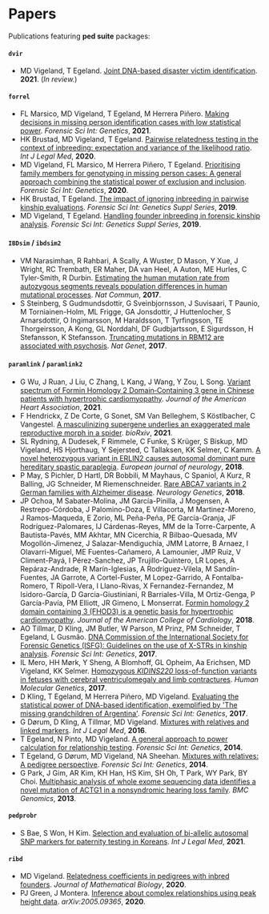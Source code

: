 # Papers

Publications featuring **ped suite** packages:

#### **`dvir`**
* MD Vigeland, T Egeland. [Joint DNA-based disaster victim identification](https://doi.org/10.21203/rs.3.rs-296414/v1). **2021**. (*In review.*)

#### **`forrel`**
* FL Marsico, MD Vigeland, T Egeland, M Herrera Piñero. [Making decisions in missing person identification cases with low statistical power](https://doi.org/10.1016/j.fsigen.2021.102519). *Forensic Sci Int: Genetics*, **2021**.
* HK Brustad, MD Vigeland, T Egeland. [Pairwise relatedness testing in the context of inbreeding: expectation and variance of the likelihood ratio](https://doi.org/10.1007/s00414-020-02426-6). *Int J Legal Med*, **2020**.
* MD Vigeland, FL Marsico, M Herrera Piñero, T Egeland. [Prioritising family members for genotyping in missing person cases: A general approach combining the statistical power of exclusion and inclusion](https://doi.org/10.1016/j.fsigen.2020.102376). *Forensic Sci Int: Genetics*, **2020**.
* HK Brustad, T Egeland. [The impact of ignoring inbreeding in pairwise kinship evaluations](https://doi.org/10.1016/j.fsigss.2019.10.052). *Forensic Sci Int: Genetics Suppl Series*, **2019**.
* MD Vigeland, T Egeland. [Handling founder inbreeding in forensic kinship analysis](https://doi.org/10.1016/j.fsigss.2019.10.175). *Forensic Sci Int: Genetics Suppl Series*, **2019**.

#### **`IBDsim`** / **`ibdsim2`**
* VM Narasimhan, R Rahbari, A Scally, A Wuster, D Mason, Y Xue, J Wright, RC Trembath, ER Maher, DA van Heel, A Auton, ME Hurles, C Tyler-Smith, R Durbin. [Estimating the human mutation rate from autozygous segments reveals population differences in human mutational processes](https://doi.org/10.1038/s41467-017-00323-y). *Nat Commun*, **2017**.
* S Steinberg, S Gudmundsdottir, G Sveinbjornsson, J Suvisaari, T Paunio, M Torniainen-Holm, ML Frigge, GA Jonsdottir, J Huttenlocher, S Arnarsdottir, O Ingimarsson, M Haraldsson, T Tyrfingsson, TE Thorgeirsson, A Kong, GL Norddahl, DF Gudbjartsson, E Sigurdsson, H Stefansson, K Stefansson. [Truncating mutations in RBM12 are associated with psychosis](https://doi.org/10.1038/ng.3894). *Nat Genet*, **2017**.

#### **`paramlink`** / **`paramlink2`**
* G Wu, J Ruan, J Liu, C Zhang, L Kang, J Wang, Y Zou, L Song. [Variant spectrum of Formin Homology 2 Domain‐Containing 3 gene in Chinese patients with hypertrophic cardiomyopathy](https://doi.org/10.1161/JAHA.120.018236). *Journal of the American Heart Association*, **2021**.
* F Hendrickx, Z De Corte, G Sonet, SM Van Belleghem, S Köstlbacher, C Vangestel. [A masculinizing supergene underlies an exaggerated male reproductive morph in a spider](https://doi.org/10.1101/2021.02.09.430505). *bioRxiv*, **2021**.
* SL Rydning, A Dudesek, F Rimmele, C Funke, S Krüger, S Biskup, MD Vigeland, HS Hjorthaug, Y Sejersted, C Tallaksen, KK Selmer, C Kamm. [A novel heterozygous variant in ERLIN2 causes autosomal dominant pure hereditary spastic paraplegia](https://doi.org/10.1111/ene.13625). *European journal of neurology*, **2018**.
* P May, S Pichler, D Hartl, DR Bobbili, M Mayhaus, C Spaniol, A Kurz, R Balling, JG Schneider, M Riemenschneider. [Rare ABCA7 variants in 2 German families with Alzheimer disease](https://doi.org/10.1212/NXG.0000000000000224). *Neurology Genetics*, **2018**.
* JP Ochoa, M Sabater-Molina, JM García-Pinilla, J Mogensen, A Restrepo-Córdoba, J Palomino-Doza, E Villacorta, M Martinez-Moreno, J Ramos-Maqueda, E Zorio, ML Peña-Peña, PE García-Granja, JF Rodríguez-Palomares, IJ Cárdenas-Reyes, MM de la Torre-Carpente, A Bautista-Pavés, MM Akhtar, MN Cicerchia, R Bilbao-Quesada, MV Mogollón-Jimenez, J Salazar-Mendiguchía, JMM Latorre, B Arnaez, I Olavarri-Miguel, ME Fuentes-Cañamero, A Lamounier, JMP Ruiz, V Climent-Payá, I Pérez-Sanchez, JP Trujillo-Quintero, LR Lopes, A Repáraz-Andrade, R Marín-Iglesias, A Rodriguez-Vilela, M Sandín-Fuentes, JA Garrote, A Cortel-Fuster, M Lopez-Garrido, A Fontalba-Romero, T Ripoll-Vera, I Llano-Rivas, X Fernandez-Fernandez, M Isidoro-García, D Garcia-Giustiniani, R Barriales-Villa, M Ortiz-Genga, P García-Pavía, PM Elliott, JR Gimeno, L Monserrat. [Formin homology 2 domain containing 3 (FHOD3) is a genetic basis for hypertrophic cardiomyopathy](https://doi.org/10.1016/j.jacc.2018.10.001). *Journal of the American College of Cardiology*, **2018**.
* AO Tillmar, D Kling, JM Butler, W Parson, M Prinz, PM Schneider, T Egeland, L Gusmão. [DNA Commission of the International Society for Forensic Genetics (ISFG): Guidelines on the use of X-STRs in kinship analysis](https://doi.org/10.1016/j.fsigen.2017.05.005). *Forensic Sci Int: Genetics*, **2017**.
* IL Mero, HH Mørk, Y Sheng, A Blomhoff, GL Opheim, Aa Erichsen, MD Vigeland, KK Selmer. [Homozygous *KIDINS220* loss-of-function variants in fetuses with cerebral ventriculomegaly and limb contractures](https://doi.org/10.1093/hmg/ddx263). *Human Molecular Genetics*, **2017**.
* D Kling, T Egeland, M Herrera Piñero, MD Vigeland. [Evaluating the statistical power of DNA-based identification, exemplified by 'The missing grandchildren of Argentina'](https://doi.org/10.1016/j.fsigen.2017.08.006). *Forensic Sci Int: Genetics*, **2017**.
* G Dørum, D Kling, A Tillmar, MD Vigeland. [Mixtures with relatives and linked markers](https://doi.org/10.1007/s00414-015-1288-x). *Int J Legal Med*, **2016**.
* T Egeland, N Pinto, MD Vigeland. [A general approach to power calculation for relationship testing](https://doi.org/10.1016/j.fsigen.2013.05.001). *Forensic Sci Int: Genetics*, **2014**.
* T Egeland, G Dørum, MD Vigeland, NA Sheehan. [Mixtures with relatives: A pedigree perspective](https://doi.org/10.1016/j.fsigen.2014.01.007). *Forensic Sci Int: Genetics*, **2014**.
* G Park, J Gim, AR Kim, KH Han, HS Kim, SH Oh, T Park, WY Park, BY Choi. [Multiphasic analysis of whole exome sequencing data identifies a novel mutation of ACTG1 in a nonsyndromic hearing loss family](https://doi.org/10.1186/1471-2164-14-191). *BMC Genomics*, **2013**.

#### **`pedprobr`**

* S Bae, S Won, H Kim. [Selection and evaluation of bi-allelic autosomal SNP markers for paternity testing in Koreans](https://doi.org/10.1007/s00414-020-02495-7). *Int J Legal Med*, **2021**.

#### **`ribd`**
* MD Vigeland. [Relatedness coefficients in pedigrees with inbred founders](https://doi.org/10.1007/s00285-020-01505-x). *Journal of Mathematical Biology*, **2020**.
* PJ Green, J Montera. [Inference about complex relationships using peak height data](https://arxiv.org/abs/2005.09365). *arXiv:2005.09365*, **2020**.
